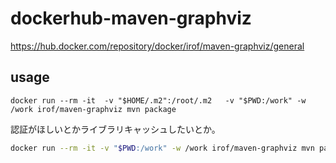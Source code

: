 # dockerhub-maven-graphviz
https://hub.docker.com/repository/docker/irof/maven-graphviz/general

## usage

```
docker run --rm -it  -v "$HOME/.m2":/root/.m2   -v "$PWD:/work" -w /work irof/maven-graphviz mvn package
```

認証がほしいとかライブラリキャッシュしたいとか。

```sh
docker run --rm -it -v "$PWD:/work" -w /work irof/maven-graphviz mvn package
```
 
